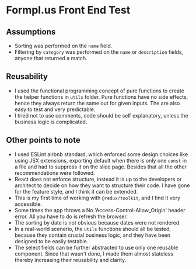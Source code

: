 # Formpl.us Front End Test 

## Assumptions 
- Sorting was performed on the `name` field.
- Filtering by `category` was performed on the `name` or `description` fields, anyone that returned a match.
  
## Reusability
- I used the functional programming concept of pure functions to create the helper functions in `utils` folder. Pure functions have no side effects, hence they always return the same out for given inputs. The are also easy to test and very predictable.
- I tried not to use comments, code should be self explanatory, unless the business logic is complicated.

## Other points to note
- I used ESLint airbnb standard, which enforced some design choices like using JSX extensions, exporting default when there is only one `const` in a file and had to suppress it on the slice page. Besides that all the other recommendations were followed.
- React does not enforce structure, instead it is up to the developers or architect to decide on how they want to structure their code. I have gone for the feature style, and I think it can be extended. 
- This is my first time of working with `@redux/toolkit`, and I find it very accessible.
- Some times the app throws a No 'Access-Control-Allow_Origin' header error. All you have to do is refresh the browser.
- The sorting by date is not obvious because dates were not rendered.
- In a real-world scenerio, the `utils` functions should all be tested, because they contain crucial business logic, and they have been designed to be easily testable.
- The select fields can be further abstracted to use only one reusable component. Since that wasn't done, I made them almost stateless thereby increasing their reusability and clarity.